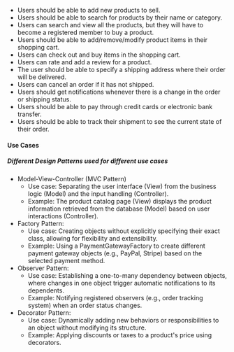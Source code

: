 - Users should be able to add new products to sell.
- Users should be able to search for products by their name or category.
- Users can search and view all the products, but they will have to become a registered member to buy a product.
- Users should be able to add/remove/modify product items in their shopping cart.
- Users can check out and buy items in the shopping cart.
- Users can rate and add a review for a product.
- The user should be able to specify a shipping address where their order will be delivered.
- Users can cancel an order if it has not shipped.
- Users should get notifications whenever there is a change in the order or shipping status.
- Users should be able to pay through credit cards or electronic bank transfer.
- Users should be able to track their shipment to see the current state of their order.


#### Use Cases
##### Different Design Patterns used for different use cases

- Model-View-Controller (MVC Pattern)
  - Use case: Separating the user interface (View) from the business logic (Model) and the input handling (Controller).
  - Example: The product catalog page (View) displays the product information retrieved from the database (Model) based on user interactions (Controller).
- Factory Pattern:
  - Use case: Creating objects without explicitly specifying their exact class, allowing for flexibility and extensibility.
  - Example: Using a PaymentGatewayFactory to create different payment gateway objects (e.g., PayPal, Stripe) based on the selected payment method.
- Observer Pattern:
  - Use case: Establishing a one-to-many dependency between objects, where changes in one object trigger automatic notifications to its dependents.
  - Example: Notifying registered observers (e.g., order tracking system) when an order status changes.
- Decorator Pattern:
  - Use case: Dynamically adding new behaviors or responsibilities to an object without modifying its structure.
  - Example: Applying discounts or taxes to a product's price using decorators.